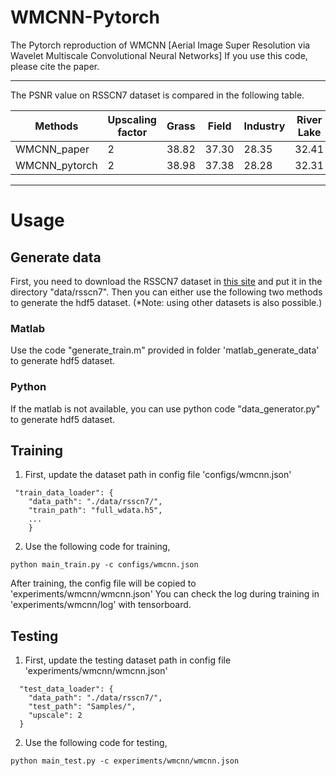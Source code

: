 # WMCNN-Pytorch
The Pytorch reproduction of WMCNN [Aerial Image Super Resolution via Wavelet Multiscale Convolutional Neural Networks]
If you use this code, please cite the paper.

****
The PSNR value on RSSCN7 dataset is compared in the following table.

|Methods|Upscaling factor|Grass|Field|Industry|River Lake|Forest|Resident|Parking|Average|
|---|---|---|---|---|---|---|---|---|---|
|WMCNN_paper|2|38.82|37.30|28.35|32.41|29.68|28.49|29.10|32.02|
|WMCNN_pytorch|2|38.98|37.38|28.28|32.31|29.71|28.33|30.00|32.14|


****
# Usage

## Generate data
First, you need to download the RSSCN7 dataset in [this site](https://www.dropbox.com/s/j80iv1a0mvhonsa/RSSCN7.zip?dl=0&file_subpath=%2FRSSCN7) and put it in the directory "data/rsscn7". Then you can either use the following two methods to generate the hdf5 dataset. (*Note: using other datasets is also possible.)

### Matlab
Use the code "generate_train.m" provided in folder 'matlab_generate_data' to generate hdf5 dataset.

### Python
If the matlab is not available, you can use python code "data_generator.py" to generate hdf5 dataset.

## Training
1. First, update the dataset path in config file 'configs/wmcnn.json'
```
 "train_data_loader": {
    "data_path": "./data/rsscn7/",
    "train_path": "full_wdata.h5",
    ...
    }
```
2. Use the following code for training,
```
python main_train.py -c configs/wmcnn.json
```
After training, the config file will be copied to 'experiments/wmcnn/wmcnn.json'
You can check the log during training in 'experiments/wmcnn/log' with tensorboard.

## Testing
1. First, update the testing dataset path in config file 'experiments/wmcnn/wmcnn.json'
```
  "test_data_loader": {
    "data_path": "./data/rsscn7/",
    "test_path": "Samples/",
    "upscale": 2
  }
```
2. Use the following code for testing,
```
python main_test.py -c experiments/wmcnn/wmcnn.json
```
